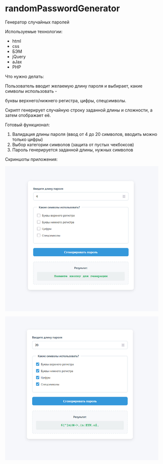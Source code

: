 # randomPasswordGenerator

Генератор случайных паролей

Используемые технологии:

- html
- css
- БЭМ
- jQuery
- aJax
- PHP

Что нужно делать:

Пользователь вводит желаемую длину пароля и выбирает, какие символы использовать -

буквы верхнего/нижнего регистра, цифры, спецсимволы.

Скрипт генерирует случайную строку заданной длины и сложности, а затем отображает её.

Готовый функционал:

1. Валидация длины пароля (ввод от 4 до 20 символов, вводить можно только цифры)
2. Выбор категории символов (защита от пустых чекбоксов)
3. Пароль генерируется заданной длины, нужных символов

Скриншоты приложения:

![Начальное состояние](./images/image-1.jpg)

![Результат работы](./images/image-2.jpg)
